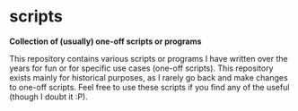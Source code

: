 # scripts
__Collection of (usually) one-off scripts or programs__

This repository contains various scripts or programs I have written over the years for fun or for specific use cases (one-off scripts). This repository exists mainly for historical purposes, as I rarely go back and make changes to one-off scripts. Feel free to use these scripts if you find any of the useful (though I doubt it :P).
